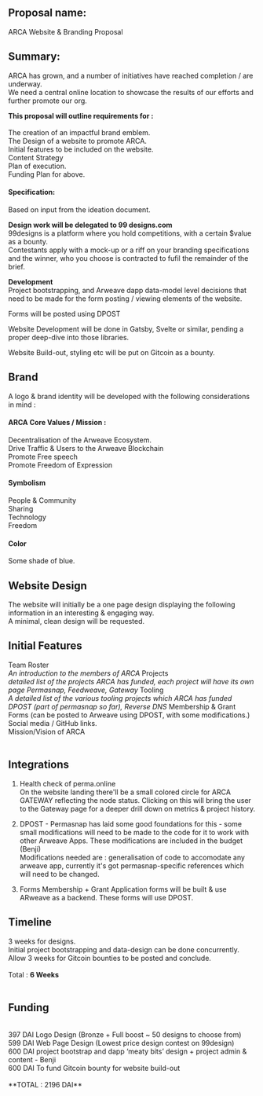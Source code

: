 ## Proposal name:

ARCA Website & Branding Proposal

## Summary:

ARCA has grown, and a number of initiatives have reached completion / are underway.<br>
We need a central online location to showcase the results of our efforts and further promote our org.

**This proposal will outline requirements for :**<br><br>
The creation of an impactful brand emblem. <br>
The Design of a website to promote ARCA.<br>
Initial features to be included on the website.<br>
Content Strategy<br>
Plan of execution.<br>
Funding Plan for above.<br>


#### Specification:
Based on input from the ideation document.

**Design work will be delegated to 99 designs.com**<br>
99designs is a platform where you hold competitions, with a certain $value as a bounty.<br> 
Contestants apply with a mock-up or a riff on your branding specifications and the winner, who you choose is contracted to fufil the remainder of the brief.<br>

**Development** <br>
Project bootstrapping, and Arweave dapp data-model level decisions that need to be made for the form posting / viewing elements of the website.

Forms will be posted using DPOST

Website Development will be done in Gatsby, Svelte or similar, pending a proper deep-dive into those libraries.

Website Build-out, styling etc will be put on Gitcoin as a bounty.

## Brand
A logo & brand identity will be developed with the following considerations in mind :

#### ARCA Core Values / Mission :<br>
Decentralisation of the Arweave Ecosystem.<br>
Drive Traffic & Users to the Arweave Blockchain<br>
Promote Free speech<br>
Promote Freedom of Expression<br>

#### Symbolism<br>
People & Community<br>
Sharing<br>
Technology<br>
Freedom<br>

#### Color<br>
Some shade of blue.<br>

## Website Design<br>
The website will initially be a one page design displaying the following information in an interesting & engaging way.<br>
A minimal, clean design will be requested.<br>

## Initial Features<br>
Team Roster<br> *An introduction to the members of ARCA*
Projects<br> *detailed list of the projects ARCA has funded, each project will have its own page Permasnap, Feedweave, Gateway*
Tooling<br> *A detailed list of the various tooling projects which ARCA has funded DPOST (part of permasnap so far), Reverse DNS*
Membership & Grant Forms (can be posted to Arweave using DPOST, with some modifications.)<br>
Social media / GitHub links.<br>
Mission/Vision of ARCA<br>
<br>

## Integrations
1. Health check of perma.online<br>
On the website landing there'll be a small colored circle for ARCA GATEWAY reflecting the node status. Clicking on this will bring the user to the Gateway page for a deeper drill down on metrics & project history.<br>

2. DPOST - Permasnap has laid some good foundations for this - some small modifications will need to be made to the code for it to work with other Arweave Apps. These modifications are included in the budget (Benji) <br>
Modifications needed are : generalisation of code to accomodate any arweave app, currently it's got permasnap-specific references which will need to be changed.

3. Forms
Membership + Grant Application forms will be built & use ARweave as a backend. These forms will use DPOST.

## Timeline<br>
3 weeks for designs.<br>
Initial project bootstrapping and data-design can be done concurrently.<br>
Allow 3 weeks for Gitcoin bounties to be posted and conclude.<br>
<br>
Total : **6 Weeks**<br>
<br>
## Funding<br>
<br>
397 DAI Logo Design (Bronze + Full boost ~ 50 designs to choose from)<br>
599 DAI Web Page Design (Lowest price design contest on 99design)<br>
600 DAI project bootstrap and dapp ‘meaty bits’ design + project admin & content - Benji<br>
600 DAI To fund Gitcoin bounty for website build-out<br>
<br>
**TOTAL : 2196 DAI**<br>
